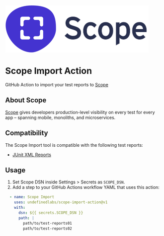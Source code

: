 ![logo](scope_logo.svg)

# Scope Import Action

GitHub Action to import your test reports to [Scope](https://scope.dev)

## About Scope

[Scope](https://scope.dev) gives developers production-level visibility on every test for every app – spanning mobile, monoliths, and microservices.

## Compatibility

The Scope Import tool is compatible with the following test reports:

* [JUnit XML Reports](https://github.com/junit-team/junit5/blob/master/platform-tests/src/test/resources/jenkins-junit.xsd)

## Usage

1. Set Scope DSN inside Settings > Secrets as `SCOPE_DSN`.
2. Add a step to your GitHub Actions workflow YAML that uses this action:

```yml
  - name: Scope Import
    uses: undefinedlabs/scope-import-action@v1
    with:
      dsn: ${{ secrets.SCOPE_DSN }}
      path: |
        path/to/test-reports01
        path/to/test-reports02
```
